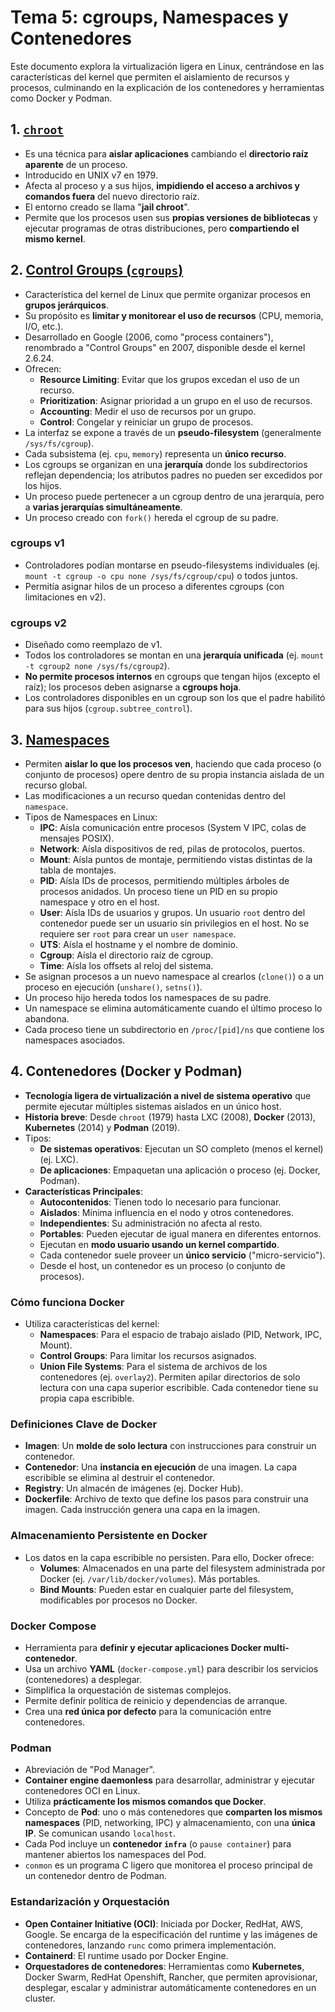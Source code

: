 # Tema 5: cgroups, Namespaces y Contenedores

Este documento explora la virtualización ligera en Linux, centrándose en las características del kernel que permiten el aislamiento de recursos y procesos, culminando en la explicación de los contenedores y herramientas como Docker y Podman.

## 1. [`chroot`][chroot]

* Es una técnica para **aislar aplicaciones** cambiando el **directorio raíz aparente** de un proceso.
* Introducido en UNIX v7 en 1979.
* Afecta al proceso y a sus hijos, **impidiendo el acceso a archivos y comandos fuera** del nuevo directorio raíz.
* El entorno creado se llama "**jail chroot**".
* Permite que los procesos usen sus **propias versiones de bibliotecas** y ejecutar programas de otras distribuciones, pero **compartiendo el mismo kernel**.

## 2. [Control Groups (`cgroups`)][cg]

* Característica del kernel de Linux que permite organizar procesos en **grupos jerárquicos**.
* Su propósito es **limitar y monitorear el uso de recursos** (CPU, memoria, I/O, etc.).
* Desarrollado en Google (2006, como "process containers"), renombrado a "Control Groups" en 2007, disponible desde el kernel 2.6.24.
* Ofrecen:
  * **Resource Limiting**: Evitar que los grupos excedan el uso de un recurso.
  * **Prioritization**: Asignar prioridad a un grupo en el uso de recursos.
  * **Accounting**: Medir el uso de recursos por un grupo.
  * **Control**: Congelar y reiniciar un grupo de procesos.
* La interfaz se expone a través de un **pseudo-filesystem** (generalmente `/sys/fs/cgroup`).
* Cada subsistema (ej. `cpu`, `memory`) representa un **único recurso**.
* Los cgroups se organizan en una **jerarquía** donde los subdirectorios reflejan dependencia; los atributos padres no pueden ser excedidos por los hijos.
* Un proceso puede pertenecer a un cgroup dentro de una jerarquía, pero a **varias jerarquías simultáneamente**.
* Un proceso creado con `fork()` hereda el cgroup de su padre.

### cgroups v1

* Controladores podían montarse en pseudo-filesystems individuales (ej. `mount -t cgroup -o cpu none /sys/fs/cgroup/cpu`) o todos juntos.
* Permitía asignar hilos de un proceso a diferentes cgroups (con limitaciones en v2).

### cgroups v2

* Diseñado como reemplazo de v1.
* Todos los controladores se montan en una **jerarquía unificada** (ej. `mount -t cgroup2 none /sys/fs/cgroup2`).
* **No permite procesos internos** en cgroups que tengan hijos (excepto el raíz); los procesos deben asignarse a **cgroups hoja**.
* Los controladores disponibles en un cgroup son los que el padre habilitó para sus hijos (`cgroup.subtree_control`).

## 3. [Namespaces][ns]

* Permiten **aislar lo que los procesos ven**, haciendo que cada proceso (o conjunto de procesos) opere dentro de su propia instancia aislada de un recurso global.
* Las modificaciones a un recurso quedan contenidas dentro del `namespace`.
* Tipos de Namespaces en Linux:
  * **IPC**: Aísla comunicación entre procesos (System V IPC, colas de mensajes POSIX).
  * **Network**: Aísla dispositivos de red, pilas de protocolos, puertos.
  * **Mount**: Aísla puntos de montaje, permitiendo vistas distintas de la tabla de montajes.
  * **PID**: Aísla IDs de procesos, permitiendo múltiples árboles de procesos anidados. Un proceso tiene un PID en su propio namespace y otro en el host.
  * **User**: Aísla IDs de usuarios y grupos. Un usuario `root` dentro del contenedor puede ser un usuario sin privilegios en el host. No se requiere ser `root` para crear un `user namespace`.
  * **UTS**: Aísla el hostname y el nombre de dominio.
  * **Cgroup**: Aísla el directorio raíz de cgroup.
  * **Time**: Aísla los offsets al reloj del sistema.
* Se asignan procesos a un nuevo namespace al crearlos (`clone()`) o a un proceso en ejecución (`unshare()`, `setns()`).
* Un proceso hijo hereda todos los namespaces de su padre.
* Un namespace se elimina automáticamente cuando el último proceso lo abandona.
* Cada proceso tiene un subdirectorio en `/proc/[pid]/ns` que contiene los namespaces asociados.

## 4. Contenedores (Docker y Podman)

* **Tecnología ligera de virtualización a nivel de sistema operativo** que permite ejecutar múltiples sistemas aislados en un único host.
* **Historia breve**: Desde `chroot` (1979) hasta LXC (2008), **Docker** (2013), **Kubernetes** (2014) y **Podman** (2019).
* Tipos:
  * **De sistemas operativos**: Ejecutan un SO completo (menos el kernel) (ej. LXC).
  * **De aplicaciones**: Empaquetan una aplicación o proceso (ej. Docker, Podman).
* **Características Principales**:
  * **Autocontenidos**: Tienen todo lo necesario para funcionar.
  * **Aislados**: Mínima influencia en el nodo y otros contenedores.
  * **Independientes**: Su administración no afecta al resto.
  * **Portables**: Pueden ejecutar de igual manera en diferentes entornos.
  * Ejecutan en **modo usuario usando un kernel compartido**.
  * Cada contenedor suele proveer un **único servicio** ("micro-servicio").
  * Desde el host, un contenedor es un proceso (o conjunto de procesos).

### Cómo funciona Docker

* Utiliza características del kernel:
  * **Namespaces**: Para el espacio de trabajo aislado (PID, Network, IPC, Mount).
  * **Control Groups**: Para limitar los recursos asignados.
  * **Union File Systems**: Para el sistema de archivos de los contenedores (ej. `overlay2`). Permiten apilar directorios de solo lectura con una capa superior escribible. Cada contenedor tiene su propia capa escribible.

### Definiciones Clave de Docker

* **Imagen**: Un **molde de solo lectura** con instrucciones para construir un contenedor.
* **Contenedor**: Una **instancia en ejecución** de una imagen. La capa escribible se elimina al destruir el contenedor.
* **Registry**: Un almacén de imágenes (ej. Docker Hub).
* **Dockerfile**: Archivo de texto que define los pasos para construir una imagen. Cada instrucción genera una capa en la imagen.

### Almacenamiento Persistente en Docker

* Los datos en la capa escribible no persisten. Para ello, Docker ofrece:
  * **Volumes**: Almacenados en una parte del filesystem administrada por Docker (ej. `/var/lib/docker/volumes`). Más portables.
  * **Bind Mounts**: Pueden estar en cualquier parte del filesystem, modificables por procesos no Docker.

### Docker Compose

* Herramienta para **definir y ejecutar aplicaciones Docker multi-contenedor**.
* Usa un archivo **YAML** (`docker-compose.yml`) para describir los servicios (contenedores) a desplegar.
* Simplifica la orquestación de sistemas complejos.
* Permite definir política de reinicio y dependencias de arranque.
* Crea una **red única por defecto** para la comunicación entre contenedores.

### Podman

* Abreviación de "Pod Manager".
* **Container engine daemonless** para desarrollar, administrar y ejecutar contenedores OCI en Linux.
* Utiliza **prácticamente los mismos comandos que Docker**.
* Concepto de **Pod**: uno o más contenedores que **comparten los mismos namespaces** (PID, networking, IPC) y almacenamiento, con una **única IP**. Se comunican usando `localhost`.
* Cada Pod incluye un **contenedor `infra`** (o `pause container`) para mantener abiertos los namespaces del Pod.
* `conmon` es un programa C ligero que monitorea el proceso principal de un contenedor dentro de Podman.

### Estandarización y Orquestación

* **Open Container Initiative (OCI)**: Iniciada por Docker, RedHat, AWS, Google. Se encarga de la especificación del runtime y las imágenes de contenedores, lanzando `runc` como primera implementación.
* **Containerd**: El runtime usado por Docker Engine.
* **Orquestadores de contenedores**: Herramientas como **Kubernetes**, Docker Swarm, RedHat Openshift, Rancher, que permiten aprovisionar, desplegar, escalar y administrar automáticamente contenedores en un cluster.

[chroot]: https://github.com/aigenoves/sistemas_operativos/blob/main/resumenes/tema_5/chroot.md
[cg]: https://github.com/aigenoves/sistemas_operativos/blob/main/resumenes/tema_5/cgroups.md
[ns]: https://github.com/aigenoves/sistemas_operativos/blob/main/resumenes/tema_5/namespaces.md
